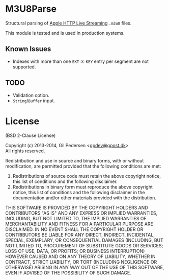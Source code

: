 # M3U8Parse

Structural parsing of [Apple HTTP Live Streaming](http://tools.ietf.org/html/draft-pantos-http-live-streaming-13) `.m3u8` files.

This module is tested and is used in production systems.

## Known Issues

 * Indexes with more than one `EXT-X-KEY` entry per segment are not supported.

## TODO

 * Validation option.
 * `String`/`Buffer` input.

# License
(BSD 2-Clause License)

Copyright (c) 2013-2014, Gil Pedersen &lt;gpdev@gpost.dk&gt;  
All rights reserved.

Redistribution and use in source and binary forms, with or without modification, are permitted provided that the following conditions are met: 

1. Redistributions of source code must retain the above copyright notice, this list of conditions and the following disclaimer. 
2. Redistributions in binary form must reproduce the above copyright notice, this list of conditions and the following disclaimer in the documentation and/or other materials provided with the distribution. 

THIS SOFTWARE IS PROVIDED BY THE COPYRIGHT HOLDERS AND CONTRIBUTORS "AS IS" AND ANY EXPRESS OR IMPLIED WARRANTIES, INCLUDING, BUT NOT LIMITED TO, THE IMPLIED WARRANTIES OF MERCHANTABILITY AND FITNESS FOR A PARTICULAR PURPOSE ARE DISCLAIMED. IN NO EVENT SHALL THE COPYRIGHT HOLDER OR CONTRIBUTORS BE LIABLE FOR ANY DIRECT, INDIRECT, INCIDENTAL, SPECIAL, EXEMPLARY, OR CONSEQUENTIAL DAMAGES (INCLUDING, BUT NOT LIMITED TO, PROCUREMENT OF SUBSTITUTE GOODS OR SERVICES; LOSS OF USE, DATA, OR PROFITS; OR BUSINESS INTERRUPTION) HOWEVER CAUSED AND ON ANY THEORY OF LIABILITY, WHETHER IN CONTRACT, STRICT LIABILITY, OR TORT (INCLUDING NEGLIGENCE OR OTHERWISE) ARISING IN ANY WAY OUT OF THE USE OF THIS SOFTWARE, EVEN IF ADVISED OF THE POSSIBILITY OF SUCH DAMAGE.